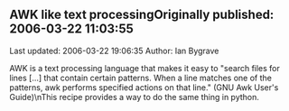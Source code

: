 ## AWK like text processingOriginally published: 2006-03-22 11:03:55 
Last updated: 2006-03-22 19:06:35 
Author: Ian Bygrave 
 
AWK is a text processing language that makes it easy to "search files for lines [...] that contain certain patterns. When a line matches one of the patterns, awk performs specified actions on that line." (GNU Awk User's Guide)\nThis recipe provides a way to do the same thing in python.